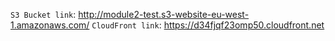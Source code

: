 `S3 Bucket link`: http://module2-test.s3-website-eu-west-1.amazonaws.com/
`CloudFront link`: https://d34fjqf23omp50.cloudfront.net